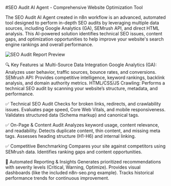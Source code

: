 #SEO Audit AI Agent - Comprehensive Website Optimization Tool

The SEO Audit AI Agent created in n8n workflow is an advanced, automated tool designed to perform in-depth SEO audits by leveraging multiple data sources, including Google Analytics (GA), SEMrush API, and direct HTML analysis. This AI-powered solution identifies technical SEO issues, content gaps, and optimization opportunities to help improve your website's search engine rankings and overall performance.

![SEO Audit Report Preview](/n8n-seo.png)

🔍 Key Features
📊 Multi-Source Data Integration
Google Analytics (GA): Analyzes user behavior, traffic sources, bounce rates, and conversions.
SEMrush API: Provides competitive intelligence, keyword rankings, backlink analysis, and domain authority metrics.
HTML/CSS/JS Crawling: Performs a technical SEO audit by scanning your website’s structure, metadata, and performance.

✅ Technical SEO Audit
Checks for broken links, redirects, and crawlability issues.
Evaluates page speed, Core Web Vitals, and mobile responsiveness.
Validates structured data (Schema markup) and canonical tags.

✅ On-Page & Content Audit
Analyzes keyword usage, content relevance, and readability.
Detects duplicate content, thin content, and missing meta tags.
Assesses heading structure (H1-H6) and internal linking.

✅ Competitive Benchmarking
Compares your site against competitors using SEMrush data.
Identifies ranking gaps and content opportunities.

📑 Automated Reporting & Insights
Generates prioritized recommendations with severity levels (Critical, Warning, Optimize).
Provides visual dashboards (like the included n8n-seo.png example).
Tracks historical performance trends for continuous improvement.
